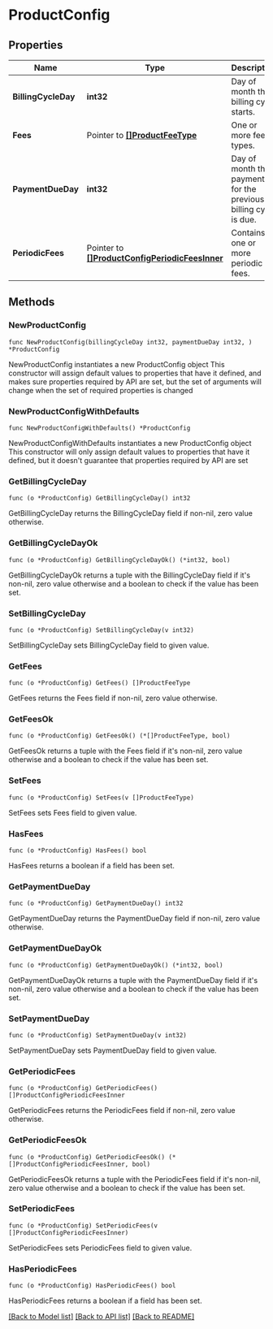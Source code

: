 # ProductConfig

## Properties

Name | Type | Description | Notes
------------ | ------------- | ------------- | -------------
**BillingCycleDay** | **int32** | Day of month the billing cycle starts. | 
**Fees** | Pointer to [**[]ProductFeeType**](ProductFeeType.md) | One or more fee types. | [optional] 
**PaymentDueDay** | **int32** | Day of month the payment for the previous billing cycle is due. | 
**PeriodicFees** | Pointer to [**[]ProductConfigPeriodicFeesInner**](ProductConfigPeriodicFeesInner.md) | Contains one or more periodic fees. | [optional] 

## Methods

### NewProductConfig

`func NewProductConfig(billingCycleDay int32, paymentDueDay int32, ) *ProductConfig`

NewProductConfig instantiates a new ProductConfig object
This constructor will assign default values to properties that have it defined,
and makes sure properties required by API are set, but the set of arguments
will change when the set of required properties is changed

### NewProductConfigWithDefaults

`func NewProductConfigWithDefaults() *ProductConfig`

NewProductConfigWithDefaults instantiates a new ProductConfig object
This constructor will only assign default values to properties that have it defined,
but it doesn't guarantee that properties required by API are set

### GetBillingCycleDay

`func (o *ProductConfig) GetBillingCycleDay() int32`

GetBillingCycleDay returns the BillingCycleDay field if non-nil, zero value otherwise.

### GetBillingCycleDayOk

`func (o *ProductConfig) GetBillingCycleDayOk() (*int32, bool)`

GetBillingCycleDayOk returns a tuple with the BillingCycleDay field if it's non-nil, zero value otherwise
and a boolean to check if the value has been set.

### SetBillingCycleDay

`func (o *ProductConfig) SetBillingCycleDay(v int32)`

SetBillingCycleDay sets BillingCycleDay field to given value.


### GetFees

`func (o *ProductConfig) GetFees() []ProductFeeType`

GetFees returns the Fees field if non-nil, zero value otherwise.

### GetFeesOk

`func (o *ProductConfig) GetFeesOk() (*[]ProductFeeType, bool)`

GetFeesOk returns a tuple with the Fees field if it's non-nil, zero value otherwise
and a boolean to check if the value has been set.

### SetFees

`func (o *ProductConfig) SetFees(v []ProductFeeType)`

SetFees sets Fees field to given value.

### HasFees

`func (o *ProductConfig) HasFees() bool`

HasFees returns a boolean if a field has been set.

### GetPaymentDueDay

`func (o *ProductConfig) GetPaymentDueDay() int32`

GetPaymentDueDay returns the PaymentDueDay field if non-nil, zero value otherwise.

### GetPaymentDueDayOk

`func (o *ProductConfig) GetPaymentDueDayOk() (*int32, bool)`

GetPaymentDueDayOk returns a tuple with the PaymentDueDay field if it's non-nil, zero value otherwise
and a boolean to check if the value has been set.

### SetPaymentDueDay

`func (o *ProductConfig) SetPaymentDueDay(v int32)`

SetPaymentDueDay sets PaymentDueDay field to given value.


### GetPeriodicFees

`func (o *ProductConfig) GetPeriodicFees() []ProductConfigPeriodicFeesInner`

GetPeriodicFees returns the PeriodicFees field if non-nil, zero value otherwise.

### GetPeriodicFeesOk

`func (o *ProductConfig) GetPeriodicFeesOk() (*[]ProductConfigPeriodicFeesInner, bool)`

GetPeriodicFeesOk returns a tuple with the PeriodicFees field if it's non-nil, zero value otherwise
and a boolean to check if the value has been set.

### SetPeriodicFees

`func (o *ProductConfig) SetPeriodicFees(v []ProductConfigPeriodicFeesInner)`

SetPeriodicFees sets PeriodicFees field to given value.

### HasPeriodicFees

`func (o *ProductConfig) HasPeriodicFees() bool`

HasPeriodicFees returns a boolean if a field has been set.


[[Back to Model list]](../README.md#documentation-for-models) [[Back to API list]](../README.md#documentation-for-api-endpoints) [[Back to README]](../README.md)


